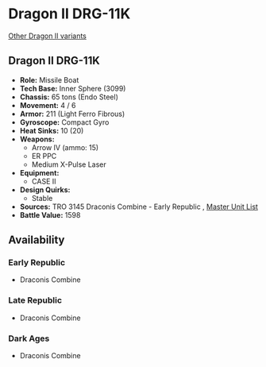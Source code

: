 # Dragon II DRG-11K 

[Other Dragon II variants](../dragon_ii.md) 

## Dragon II DRG-11K 

- **Role:** Missile Boat 
- **Tech Base:** Inner Sphere (3099) 
- **Chassis:** 65 tons (Endo Steel) 
- **Movement:** 4 / 6 
- **Armor:** 211 (Light Ferro Fibrous) 
- **Gyroscope:** Compact Gyro 
- **Heat Sinks:** 10 (20) 
- **Weapons:** 
  - Arrow IV (ammo: 15) 
  - ER PPC 
  - Medium X-Pulse Laser 
- **Equipment:** 
  - CASE II 
- **Design Quirks:** 
  - Stable 
- **Sources:** TRO 3145 Draconis Combine - Early Republic , [Master Unit List](http://masterunitlist.info/Unit/Details/6414/dragon-ii-drg-11k) 
- **Battle Value:** 1598 

## Availability 

### Early Republic 

- Draconis Combine 

### Late Republic 

- Draconis Combine 

### Dark Ages 

- Draconis Combine 

